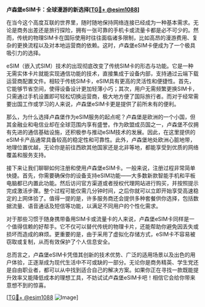 **卢森堡eSIM卡：全球漫游的新选择[[TG💪+ @esim1088](https://t.me/s/esim1088)]**

在当今这个高度互联的世界里，随时随地保持网络连接已经成为一种基本需求。无论是商务出差还是旅行探险，拥有一张可靠的手机卡或流量卡都是必不可少的。然而，传统的物理SIM卡在国际使用时往往面临诸多限制，比如高昂的漫游费用、复杂的更换流程以及对本地运营商的依赖。这时，卢森堡eSIM卡便成为了一个极具吸引力的选择。

eSIM（嵌入式SIM）技术的出现彻底改变了传统SIM卡的形态与功能。它是一种无需实体卡片就能实现通信功能的技术，直接集成于设备内部，支持通过云端下载运营商配置文件。相较于传统SIM卡，eSIM具有更高的灵活性和便捷性。首先，它能够节省空间，使得设备设计更加轻薄小巧；其次，用户无需频繁更换SIM卡，只需通过手机设置即可轻松切换运营商，极大地方便了国际旅行者。而对于经常需要出国工作或学习的人来说，卢森堡eSIM卡更是提供了前所未有的便利。

那么，为什么选择卢森堡作为eSIM服务的起点呢？卢森堡是欧洲的一个小国，但其金融业和电信业却在全球范围内享有盛誉。作为欧盟成员国之一，卢森堡不仅拥有先进的通信基础设施，还积极参与推动eSIM技术的发展。因此，在这里提供的eSIM卡产品通常具备较高的稳定性和可靠性。此外，卢森堡地处欧洲心脏地带，地理位置优越，无论你是前往西欧其他国家还是北非等地，都能享受到优质的网络覆盖和服务支持。

接下来让我们聊聊如何注册和使用卢森堡eSIM卡。一般来说，注册过程非常简单快捷。首先，你需要确保你的设备支持eSIM功能——大多数新款智能手机和平板电脑都已内置此功能。然后访问官方渠道或者授权代理网站进行购买，并按照提示完成激活步骤。整个过程可能仅需几分钟时间，之后你就可以立即开始享受高速稳定的上网体验了。值得一提的是，许多服务商还会提供多种套餐供你选择，包括数据流量、语音通话及短信等功能，以满足不同用户的个性化需求。

对于那些习惯于随身携带备用SIM卡或流量卡的人来说，卢森堡eSIM卡同样是一个值得信赖的好帮手。它不仅可以替代传统的物理卡片，还能帮助你避免因丢失或损坏而造成的麻烦。更重要的是，由于采用了虚拟化存储方式，eSIM卡不容易被窃取或复制，从而有效保护了个人信息安全。

总而言之，卢森堡eSIM卡凭借其创新的技术优势、广泛的适用场景以及出色的用户体验，正逐渐成为现代生活中不可或缺的一部分。无论你是商务精英、学生党还是自由职业者，都可以从中找到适合自己的解决方案。如果你正在寻找一款既能提升效率又能降低成本的理想工具，不妨试试卢森堡eSIM卡吧！相信它会给你带来意想不到的惊喜。

[[TG💪+ @esim1088](https://t.me/s/esim1088) ![Image](https://i.postimg.cc/4NQfJmqS/Snipaste-2025-05-13-00-14-12.png)]